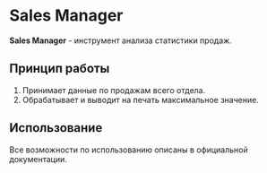 # Sales Manager

**Sales Manager** - инструмент анализа статистики продаж.

## Принцип работы
1. Принимает данные по продажам всего отдела.
2. Обрабатывает и выводит на печать максимальное значение.

## Использование
Все возможности по использованию описаны в официальной документации.

